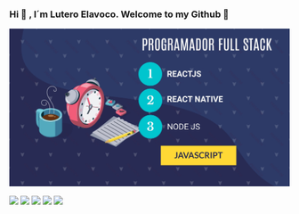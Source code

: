 ### Hi 👋 , I´m Lutero Elavoco. Welcome to my Github :raised_hands: 


![](intro.jpg)



[<img src="https://www.crossover.si/wp-content/uploads/2018/06/Facebook-icon.png" width="50px">](https://www.facebook.com/Cientista1) [<img src="https://upload.wikimedia.org/wikipedia/commons/c/ce/Twitter_Logo.png" width="50px">](https://twitter.com/develavoco) [<img src="https://i.pinimg.com/originals/66/41/c9/6641c94e15a0be37af49a4250386c03e.png" width="50px">](https://www.instagram.com/lutero_elavoco/) [<img src="https://1porcentomelhortododia.com.br/wp-content/uploads/2019/01/linkedin-2815969_1920.jpg" width="50px">](https://www.linkedin.com/in/cientista1/) 
[<img src="https://cdn3.iconfinder.com/data/icons/complete-set-icons/512/google512x512.png" width="50px">]("mailto:luteroelavoco90@gmail?subject=Oi)
